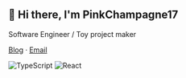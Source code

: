 ## 👋 Hi there, I'm PinkChampagne17

Software Engineer / Toy project maker

[Blog](https://pinkchampagne17.github.io/blog) ·
[Email](mailto:pc17.github@outlook.com)

![TypeScript](https://img.shields.io/badge/typescript-%23007ACC.svg?style=for-the-badge&logo=typescript&logoColor=white)
![React](https://img.shields.io/badge/react-%2320232a.svg?style=for-the-badge&logo=react&logoColor=%2361DAFB)
